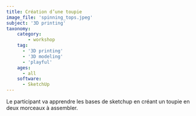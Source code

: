```yaml
---
title: Création d’une toupie
image_file: 'spinning_tops.jpeg'
subject: '3D printing'
taxonomy:
    category:
        - workshop
    tag:
      - '3D printing'
      - '3D modeling'
      - 'playful'
    ages:
      - all
    software:
      - SketchUp
---
```

Le participant va apprendre les bases de sketchup en créant un toupie en deux morceaux à assembler.